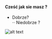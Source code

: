 
#### Cześć jak sie masz ?
* Dobrze?  
⋅⋅ Niedobrze ?

![alt text](http://e5.pudelek.pl/9978282feec2f2c8318fc1a7df363d84e67d1b91 "Logo Title Text 1")
